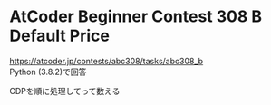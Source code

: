 # AtCoder Beginner Contest 308 B Default Price  
https://atcoder.jp/contests/abc308/tasks/abc308_b  
Python (3.8.2)で回答  

CDPを順に処理してって数える
